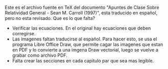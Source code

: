 Este es el archivo fuente en TeX del documento "Apuntes de Clase Sobre Relatividad General - Sean M. Carroll (1997)", esta traducido en español, pero no esta revisado.
Que es lo que falta?
- Verificar las ecuaciones. En el original hay ecuaciones que deben corregirse.
- Las imagenes faltan traducirse al español. Para hacer esto, se usa el programa Libre Office Draw, que permite cagar las imagenes que estan en PDF y lo convierte a una imgena Draw vectorial, luego se vuelve a grabar como archivo PDF.
- Falta crear las secciones en cada capitulo par que sea mas legible.
